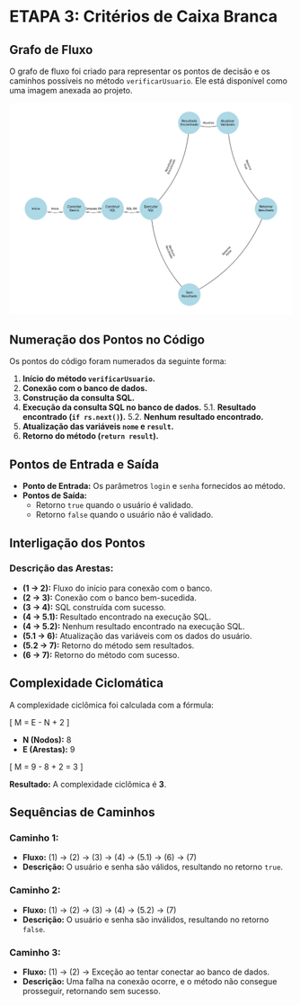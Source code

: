 # **ETAPA 3: Critérios de Caixa Branca**

## Grafo de Fluxo
O grafo de fluxo foi criado para representar os pontos de decisão e os caminhos possíveis no método `verificarUsuario`. Ele está disponível como uma imagem anexada ao projeto.

![Grafo de Fluxo](grafo_fluxo.png)

## Numeração dos Pontos no Código
Os pontos do código foram numerados da seguinte forma:
1. **Início do método `verificarUsuario`.**
2. **Conexão com o banco de dados.**
3. **Construção da consulta SQL.**
4. **Execução da consulta SQL no banco de dados.**
5.1. **Resultado encontrado (`if rs.next()`).**
5.2. **Nenhum resultado encontrado.**
6. **Atualização das variáveis `nome` e `result`.**
7. **Retorno do método (`return result`).**

## Pontos de Entrada e Saída
- **Ponto de Entrada:** Os parâmetros `login` e `senha` fornecidos ao método.
- **Pontos de Saída:** 
  - Retorno `true` quando o usuário é validado.
  - Retorno `false` quando o usuário não é validado.

## Interligação dos Pontos
### Descrição das Arestas:
- **(1 → 2):** Fluxo do início para conexão com o banco.
- **(2 → 3):** Conexão com o banco bem-sucedida.
- **(3 → 4):** SQL construída com sucesso.
- **(4 → 5.1):** Resultado encontrado na execução SQL.
- **(4 → 5.2):** Nenhum resultado encontrado na execução SQL.
- **(5.1 → 6):** Atualização das variáveis com os dados do usuário.
- **(5.2 → 7):** Retorno do método sem resultados.
- **(6 → 7):** Retorno do método com sucesso.

## Complexidade Ciclomática
A complexidade ciclômica foi calculada com a fórmula:

\[
M = E - N + 2
\]

- **N (Nodos):** 8  
- **E (Arestas):** 9  

\[
M = 9 - 8 + 2 = 3
\]

**Resultado:** A complexidade ciclômica é **3**.

## Sequências de Caminhos
### Caminho 1:
- **Fluxo:** (1) → (2) → (3) → (4) → (5.1) → (6) → (7)  
- **Descrição:** O usuário e senha são válidos, resultando no retorno `true`.

### Caminho 2:
- **Fluxo:** (1) → (2) → (3) → (4) → (5.2) → (7)  
- **Descrição:** O usuário e senha são inválidos, resultando no retorno `false`.

### Caminho 3:
- **Fluxo:** (1) → (2) → Exceção ao tentar conectar ao banco de dados.  
- **Descrição:** Uma falha na conexão ocorre, e o método não consegue prosseguir, retornando sem sucesso.

